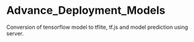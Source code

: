 # Advance_Deployment_Models
Conversion of tensorflow model to tflite, tf.js and model prediction using server.
